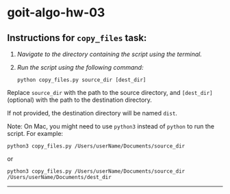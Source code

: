 # goit-algo-hw-03

## Instructions for `copy_files` task:

1. *Navigate to the directory containing the script using the terminal.*
2. *Run the script using the following command:*
   
   `python copy_files.py source_dir [dest_dir]`
   
Replace `source_dir` with the path to the source directory, and `[dest_dir]` (optional) with the path to the destination directory. 

If not provided, the destination directory will be named `dist`.

Note: On Mac, you might need to use `python3` instead of `python` to run the script.
For example:

`python3 copy_files.py /Users/userName/Documents/source_dir`

or

`python3 copy_files.py /Users/userName/Documents/source_dir /Users/userName/Documents/dest_dir`

---
